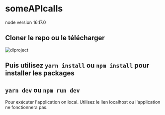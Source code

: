 # someAPIcalls

node version 16.17.0

## Cloner le repo ou le télécharger
![dlproject](https://user-images.githubusercontent.com/61586802/193457159-9be52989-fa61-44c4-88a5-35f6b6c53af8.PNG)


## Puis utilisez `yarn install` ou `npm install` pour installer les packages

## `yarn dev` ou `npm run dev`

Pour exécuter l'application on local.
Utilisez le lien localhost ou l'application ne fonctionnera pas.


